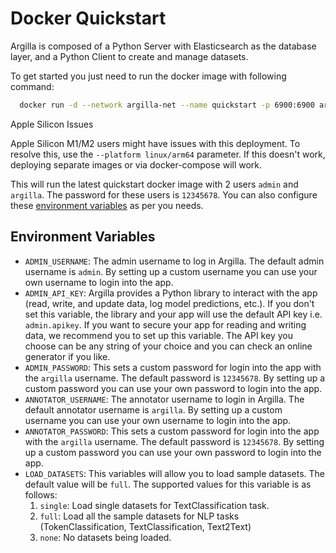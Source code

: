 # Docker Quickstart

Argilla is composed of a Python Server with Elasticsearch as the database layer, and a Python Client to create and
manage datasets.

To get started you just need to run the docker image with following command:

``` bash
  docker run -d --network argilla-net --name quickstart -p 6900:6900 argilla/argilla-quickstart:latest
```

<div class="alert alert-warning">

Apple Silicon Issues

Apple Silicon M1/M2 users might have issues with this deployment. To resolve this, use the `--platform linux/arm64` parameter. If this doesn't work, deploying separate images or via docker-compose will work.

</div>

This will run the latest quickstart docker image with 2 users `admin` and `argilla`. The password for these users is `12345678`. You can also configure these [environment variables](#environment-variables) as per you needs.

## Environment Variables

- `ADMIN_USERNAME`: The admin username to log in Argilla. The default admin username is `admin`. By setting up
  a custom username you can use your own username to login into the app.
- `ADMIN_API_KEY`: Argilla provides a Python library to interact with the app (read, write, and update data, log model
  predictions, etc.). If you don't set this variable, the library and your app will use the default API key
  i.e. `admin.apikey`. If you want to secure your app for reading and writing data, we recommend you to set up this
  variable. The API key you choose can be any string of your choice and you can check an online generator if you like.
- `ADMIN_PASSWORD`: This sets a custom password for login into the app with the `argilla` username. The default
  password is `12345678`. By setting up a custom password you can use your own password to login into the app.
- `ANNOTATOR_USERNAME`: The annotator username to login in Argilla. The default annotator username is `argilla`. By setting up
  a custom username you can use your own username to login into the app.
- `ANNOTATOR_PASSWORD`: This sets a custom password for login into the app with the `argilla` username. The default password
  is `12345678`. By setting up a custom password you can use your own password to login into the app.
- `LOAD_DATASETS`: This variables will allow you to load sample datasets. The default value will be `full`. The
  supported values for this variable is as follows:
    1. `single`: Load single datasets for TextClassification task.
    2. `full`: Load all the sample datasets for NLP tasks (TokenClassification, TextClassification, Text2Text)
    3. `none`: No datasets being loaded.
